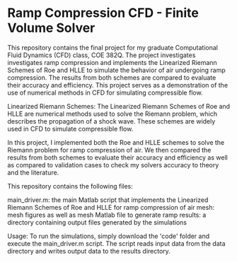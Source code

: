 # Ramp Compression CFD - Finite Volume Solver
This repository contains the final project for my graduate Computational Fluid Dynamics (CFD) class, COE 382Q. The project investigates investigates ramp compression and implements the Linearized Riemann Schemes of Roe and HLLE to simulate the behavior of air undergoing ramp compression. The results from both schemes are compared to evaluate their accuracy and efficiency. This project serves as a demonstration of the use of numerical methods in CFD for simulating compressible flow.

Linearized Riemann Schemes:
The Linearized Riemann Schemes of Roe and HLLE are numerical methods used to solve the Riemann problem, which describes the propagation of a shock wave. These schemes are widely used in CFD to simulate compressible flow.

In this project, I implemented both the Roe and HLLE schemes to solve the Riemann problem for ramp compression of air. We then compared the results from both schemes to evaluate their accuracy and efficiency as well as compared to validation cases to check my solvers accuracy to theory and the literature.

This repository contains the following files:

main_driver.m: the main Matlab script that implements the Linearized Riemann Schemes of Roe and HLLE for ramp compression of air
mesh: mesh figures as well as mesh Matlab file to generate ramp
results: a directory containing output files generated by the simulations

Usage:
To run the simulations, simply download the 'code' folder and execute the main_driver.m script. The script reads input data from the data directory and writes output data to the results directory.

